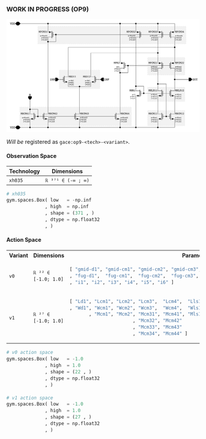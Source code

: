 ### WORK IN PROGRESS (OP9)

![op9](https://github.com/matthschw/ace/blob/main/figures/op9.png)

_Will be_ registered as `gace:op9-<tech>-<variant>`.

#### Observation Space

| Technology | Dimensions         |
|------------|--------------------|
| `xh035`    | `ℝ ³⁷¹ ∈ (-∞ ; ∞)` |

```python
# xh035
gym.spaces.Box( low   = -np.inf
              , high  = np.inf
              , shape = (371 , )
              , dtype = np.float32
              , )
```

#### Action Space

<table>
<tr><th>Variant</th><th>Dimensions</th> <th>Parameters</th></tr>
<tr> 
<td> 

`v0` 

</td> 
<td> 

`ℝ ²² ∈ [-1.0; 1.0]`

</td>
<td>

```python
[ "gmid-d1", "gmid-cm1", "gmid-cm2", "gmid-cm3", "gmid-cm4", "gmid-ls1", "gmid-r1", "gmid-r2"
, "fug-d1",  "fug-cm1",  "fug-cm2",  "fug-cm3",  "fug-cm4",  "fug-ls1",  "fug-r1",  "fug-r2"
, "i1", "i2", "i3", "i4", "i5", "i6" ]
```

</td>
</tr>
<tr> 
<td> 

`v1` 

</td> 
<td> 

`ℝ ²⁷ ∈ [-1.0; 1.0]`

</td>
<td>

```python
[ "Ld1", "Lcm1", "Lcm2", "Lcm3",  "Lcm4",  "Lls1", "Lr1", "Lr2"
, "Wd1", "Wcm1", "Wcm2", "Wcm3",  "Wcm4",  "Wls1", "Wr2", "Wr1"
       , "Mcm1", "Mcm2", "Mcm31", "Mcm41", "Mls1"
                       , "Mcm32", "Mcm42"
                       , "Mcm33", "Mcm43"
                       , "Mcm34", "Mcm44" ]
```

</td>
</tr>
</table>

```python
# v0 action space
gym.spaces.Box( low   = -1.0
              , high  = 1.0
              , shape = (22 , )
              , dtype = np.float32
              , )

# v1 action space
gym.spaces.Box( low   = -1.0
              , high  = 1.0
              , shape = (27 , )
              , dtype = np.float32
              , )
```


